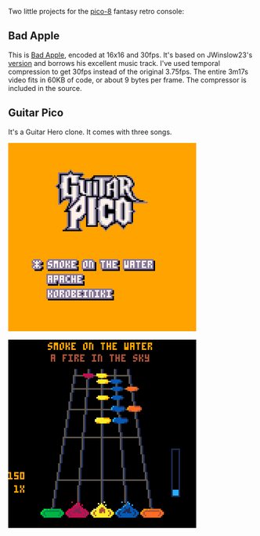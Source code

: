 Two little projects for the [pico-8](https://www.lexaloffle.com/pico-8.php) fantasy retro console:

## Bad Apple

This is [Bad Apple](https://www.youtube.com/watch?v=FtutLA63Cp8), encoded
at 16x16 and 30fps.  It's based on JWinslow23's
[version](https://www.lexaloffle.com/bbs/?pid=62417#p) and borrows his
excellent music track.  I've used temporal compression to get 30fps
instead of the original 3.75fps.  The entire 3m17s video fits in 60KB of
code, or about 9 bytes per frame.  The compressor is included in the
source.

## Guitar Pico

It's a Guitar Hero clone.  It comes with three songs.

![](img/gh_2.png)

![](img/gh_7.png)
